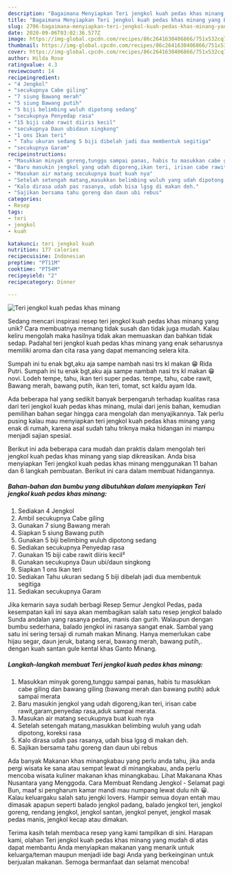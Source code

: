 ```yaml
---
description: "Bagaimana Menyiapkan Teri jengkol kuah pedas khas minang yang Bikin Ngiler"
title: "Bagaimana Menyiapkan Teri jengkol kuah pedas khas minang yang Bikin Ngiler"
slug: 2706-bagaimana-menyiapkan-teri-jengkol-kuah-pedas-khas-minang-yang-bikin-ngiler
date: 2020-09-06T03:02:36.577Z
image: https://img-global.cpcdn.com/recipes/86c2641630406866/751x532cq70/teri-jengkol-kuah-pedas-khas-minang-foto-resep-utama.jpg
thumbnail: https://img-global.cpcdn.com/recipes/86c2641630406866/751x532cq70/teri-jengkol-kuah-pedas-khas-minang-foto-resep-utama.jpg
cover: https://img-global.cpcdn.com/recipes/86c2641630406866/751x532cq70/teri-jengkol-kuah-pedas-khas-minang-foto-resep-utama.jpg
author: Hilda Rose
ratingvalue: 4.3
reviewcount: 14
recipeingredient:
- "4 Jengkol"
- "secukupnya Cabe giling"
- "7 siung Bawang merah"
- "5 siung Bawang putih"
- "5 biji belimbing wuluh dipotong sedang"
- "secukupnya Penyedap rasa"
- "15 biji cabe rawit diiris kecil"
- "secukupnya Daun ubidaun singkong"
- "1 ons Ikan teri"
- " Tahu ukuran sedang 5 biji dibelah jadi dua membentuk segitiga"
- "secukupnya Garam"
recipeinstructions:
- "Masukkan minyak goreng,tunggu sampai panas, habis tu masukkan cabe giling dan bawang giling (bawang merah dan bawang putih) aduk sampai merata"
- "Baru masukin jengkol yang udah digoreng,ikan teri, irisan cabe rawit,garam,penyedap rasa,aduk sampai merata."
- "Masukan air matang secukupnya buat kuah nya"
- "Setelah setengah matang,masukkan belimbing wuluh yang udah dipotong, koreksi rasa"
- "Kalo dirasa udah pas rasanya, udah bisa lgsg di makan deh."
- "Sajikan bersama tahu goreng dan daun ubi rebus"
categories:
- Resep
tags:
- teri
- jengkol
- kuah

katakunci: teri jengkol kuah 
nutrition: 177 calories
recipecuisine: Indonesian
preptime: "PT11M"
cooktime: "PT54M"
recipeyield: "2"
recipecategory: Dinner

---
```



![Teri jengkol kuah pedas khas minang](https://img-global.cpcdn.com/recipes/86c2641630406866/751x532cq70/teri-jengkol-kuah-pedas-khas-minang-foto-resep-utama.jpg)

Sedang mencari inspirasi resep teri jengkol kuah pedas khas minang yang unik? Cara membuatnya memang tidak susah dan tidak juga mudah. Kalau keliru mengolah maka hasilnya tidak akan memuaskan dan bahkan tidak sedap. Padahal teri jengkol kuah pedas khas minang yang enak seharusnya memiliki aroma dan cita rasa yang dapat memancing selera kita.

Sumpah ini tu enak bgt,aku aja sampe nambah nasi trs kl makan 😁 Rida Putri. Sumpah ini tu enak bgt,aku aja sampe nambah nasi trs kl makan 😁 novi. Lodeh tempe, tahu, ikan teri super pedas. tempe, tahu, cabe rawit, Bawang merah, bawang putih, ikan teri, tomat, sct kaldu ayam Ida.

Ada beberapa hal yang sedikit banyak berpengaruh terhadap kualitas rasa dari teri jengkol kuah pedas khas minang, mulai dari jenis bahan, kemudian pemilihan bahan segar hingga cara mengolah dan menyajikannya. Tak perlu pusing kalau mau menyiapkan teri jengkol kuah pedas khas minang yang enak di rumah, karena asal sudah tahu triknya maka hidangan ini mampu menjadi sajian spesial.


Berikut ini ada beberapa cara mudah dan praktis dalam mengolah teri jengkol kuah pedas khas minang yang siap dikreasikan. Anda bisa menyiapkan Teri jengkol kuah pedas khas minang menggunakan 11 bahan dan 6 langkah pembuatan. Berikut ini cara dalam membuat hidangannya.

<!--inarticleads1-->

##### Bahan-bahan dan bumbu yang dibutuhkan dalam menyiapkan Teri jengkol kuah pedas khas minang:

1. Sediakan 4 Jengkol
1. Ambil secukupnya Cabe giling
1. Gunakan 7 siung Bawang merah
1. Siapkan 5 siung Bawang putih
1. Gunakan 5 biji belimbing wuluh dipotong sedang
1. Sediakan secukupnya Penyedap rasa
1. Gunakan 15 biji cabe rawit diiris kecil²
1. Gunakan secukupnya Daun ubi/daun singkong
1. Siapkan 1 ons Ikan teri
1. Sediakan  Tahu ukuran sedang 5 biji dibelah jadi dua membentuk segitiga
1. Sediakan secukupnya Garam


Jika kemarin saya sudah berbagi Resep Semur Jengkol Pedas, pada kesempatan kali ini saya akan membagikan salah satu resep jengkol balado Sunda andalan yang rasanya pedas, manis dan gurih. Walaupun dengan bumbu sederhana, balado jengkol ini rasanya sangat enak. Sambal yang satu ini sering tersaji di rumah makan Minang. Hanya memerlukan cabe hijau segar, daun jeruk, batang serai, bawang merah, bawang putih,. dengan kuah santan gule kental khas Ganto Minang. 

<!--inarticleads2-->

##### Langkah-langkah membuat Teri jengkol kuah pedas khas minang:

1. Masukkan minyak goreng,tunggu sampai panas, habis tu masukkan cabe giling dan bawang giling (bawang merah dan bawang putih) aduk sampai merata
1. Baru masukin jengkol yang udah digoreng,ikan teri, irisan cabe rawit,garam,penyedap rasa,aduk sampai merata.
1. Masukan air matang secukupnya buat kuah nya
1. Setelah setengah matang,masukkan belimbing wuluh yang udah dipotong, koreksi rasa
1. Kalo dirasa udah pas rasanya, udah bisa lgsg di makan deh.
1. Sajikan bersama tahu goreng dan daun ubi rebus


Ada banyak Makanan khas minangkabau yang perlu anda tahu, jika anda pergi wisata ke sana atau sempat lewat di minangkabau, anda perlu mencoba wisata kuliner makanan khas minangkabau. Lihat Makanana Khas Nusantara yang Menggoda. Cara Membuat Rendang Jengkol - Selamat pagi Bun, maaf si pengharum kamar mandi mau numpang lewat dulu nih 😀. Kalau keluargaku salah satu jengki lovers. Hampir semua doyan entah mau dimasak apapun seperti balado jengkol padang, balado jengkol teri, jengkol goreng, rendang jengkol, jengkol santan, jengkol penyet, jengkol masak pedas manis, jengkol kecap atau dimakan. 

Terima kasih telah membaca resep yang kami tampilkan di sini. Harapan kami, olahan Teri jengkol kuah pedas khas minang yang mudah di atas dapat membantu Anda menyiapkan makanan yang menarik untuk keluarga/teman maupun menjadi ide bagi Anda yang berkeinginan untuk berjualan makanan. Semoga bermanfaat dan selamat mencoba!
